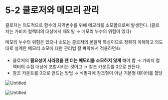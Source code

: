 # 5-2 클로저와 메모리 관리

클로저는 의도적으로 함수의 지역변수를 위해 메모리를 소모함으로써 발생한다. (클로저는 가비지 컬렉터의 대상에서 제외됨 → 메모리 누수의 위험이 있다) 

메모리 누수의 위험은 있으나 소모는 클로저의 본질적 특성이므로 정확히 이해하고 의도대로 설계한 메모리 소모에 대한 관리법 잘 파악해서 적용하면👍

- 클로저의 **필요성이 사라졌을 땐 더는 메모리를 소모하지 않게** 해야 함 → 가비지 컬렉터의 수집 대상에 포함시키는 것이고 → 참조 카운트를 0으로 만든다.
- 참조 카운트를 0으로 만드는 방법 → 식별자에 참조형이 아닌 기본형 데이터를 할당

![Untitled](5-2%20%E1%84%8F%E1%85%B3%E1%86%AF%E1%84%85%E1%85%A9%E1%84%8C%E1%85%A5%E1%84%8B%E1%85%AA%20%E1%84%86%E1%85%A6%E1%84%86%E1%85%A9%E1%84%85%E1%85%B5%20%E1%84%80%E1%85%AA%E1%86%AB%E1%84%85%E1%85%B5%20d112b4e23fc849f4bd9f261f087e6218/Untitled.png)

![Untitled](5-2%20%E1%84%8F%E1%85%B3%E1%86%AF%E1%84%85%E1%85%A9%E1%84%8C%E1%85%A5%E1%84%8B%E1%85%AA%20%E1%84%86%E1%85%A6%E1%84%86%E1%85%A9%E1%84%85%E1%85%B5%20%E1%84%80%E1%85%AA%E1%86%AB%E1%84%85%E1%85%B5%20d112b4e23fc849f4bd9f261f087e6218/Untitled%201.png)
